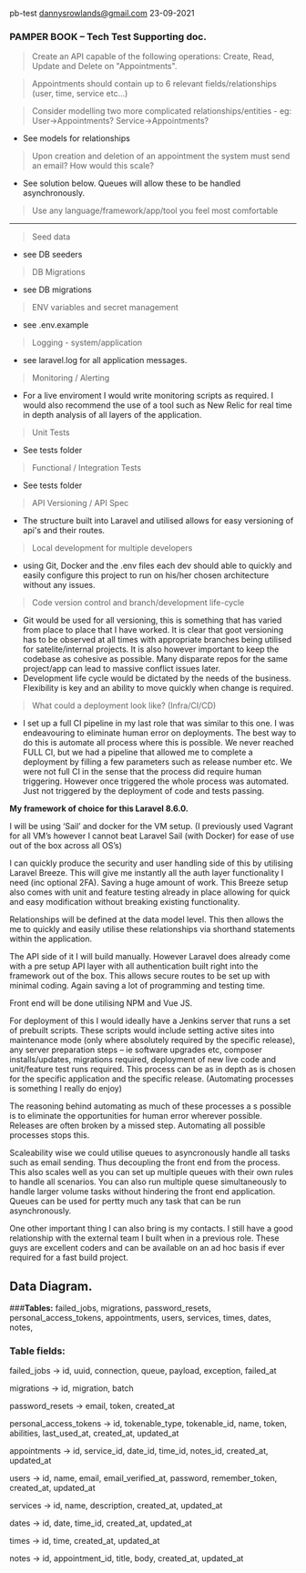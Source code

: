 pb-test  dannysrowlands@gmail.com  23-09-2021

### PAMPER BOOK – Tech Test Supporting doc.

> Create an API capable of the following operations: Create, Read, Update and Delete on "Appointments".

> Appointments should contain up to 6 relevant fields/relationships (user, time, service etc...)

> Consider modelling two more complicated relationships/entities - eg: User->Appointments? Service->Appointments?
- See models for relationships

> Upon creation and deletion of an appointment the system must send an email? How would this scale?
- See solution below.  Queues will allow these to be handled asynchronously.

> Use any language/framework/app/tool you feel most comfortable

---

> Seed data 
- see DB seeders

> DB Migrations 
- see DB migrations

> ENV variables and secret management
- see .env.example

> Logging - system/application
- see laravel.log for all application messages.


> Monitoring / Alerting
- For a live enviroment I would write monitoring scripts as required.  I would also recommend the use of a tool such as New Relic for real time in depth analysis of all layers of the application.

> Unit Tests
- See tests folder

> Functional / Integration Tests
- See tests folder

> API Versioning / API Spec
- The structure built into Laravel and utilised allows for easy versioning of api's and their routes.

> Local development for multiple developers
- using Git, Docker and the .env files each dev should able to quickly and easily configure this project to run on his/her chosen architecture without any issues. 

> Code version control and branch/development life-cycle
- Git would be used for all versioning, this is something that has varied from place to place that I have worked.  It is clear that goot versioning has to be observed at all times with appropriate branches being utilised for satelite/internal projects.  It is also however important to keep the codebase as cohesive as possible.  Many disparate repos for the same project/app can lead to massive conflict issues later.  
- Development life cycle would be dictated by the needs of the business.  Flexibility is key and an ability to move quickly when change is required.

> What could a deployment look like? (Infra/CI/CD)
- I set up a full CI pipeline in my last role that was similar to this one.  I was endeavouring to eliminate human error on deployments.  The best way to do this is automate all process where this is possible.  We never reached FULL CI, but we had a pipeline that allowed me to complete a deployment by filling a few parameters such as release number etc.  We were not full CI in the sense that the process did require human triggering.  However once triggered the whole process was automated.  Just not triggered by the deployment of code and tests passing. 



**My framework of choice for this Laravel 8.6.0.**

I will be using ‘Sail’ and docker for the VM setup.  (I previously used Vagrant for all VM’s however I cannot beat Laravel Sail (with Docker) for ease of use out of the box across all OS’s)

I can quickly produce the security and user handling side of this by utilising Laravel Breeze.
This will give me instantly all the auth layer functionality I need (inc optional 2FA).  Saving a huge amount of work.  This Breeze setup also comes with unit and feature testing already in place allowing for quick and easy modification without breaking existing functionality.

Relationships will be defined at the data model level.  This then allows the me to quickly and easily utilise these relationships via shorthand statements within the application.

The API side of it I will build manually.  However Laravel does already come with a pre setup API layer with all authentication built right into the framework out of the box.  This allows secure routes to be set up with minimal coding.  Again saving a lot of programming and testing time.

Front end will be done utilising NPM and Vue JS.

For deployment of this I would ideally have a Jenkins server that runs a set of prebuilt scripts.  These scripts would include setting active sites into maintenance mode (only where absolutely required by the specific release),  any server preparation steps – ie software upgrades etc,  composer installs/updates, migrations required, deployment of new live code and unit/feature test runs required.
This process can be as in depth as is chosen for the specific application and the specific release.  (Automating processes is something I really do enjoy)

The reasoning behind automating as much of these processes a s possible is to eliminate the opportunities for human error wherever possible.  Releases are often broken by a missed step.  Automating all possible processes stops this.

Scaleability wise we could utilise queues to asyncronously handle all tasks such as email sending.  Thus decoupling the front end from the process.  This also scales well as you can set up multiple queues with their own rules to handle all scenarios.  You can also run multiple quese simultaneously to handle larger volume tasks without hindering the front end application.  Queues can be used for pertty much any task that can be run asynchronously.

One other important thing I can also bring is my contacts.  I still have a good relationship with the external team I built when in a previous role.  These guys are excellent coders and can be available on an ad hoc basis if ever required for a fast build project.

## <b>Data Diagram.</b>

###<b>Tables:</b>
failed_jobs, migrations, password_resets, personal_access_tokens, appointments, users, services, times, dates, notes,

### <b>Table fields:</b>

failed_jobs -> id, uuid, connection, queue, payload, exception, failed_at

migrations -> id, migration, batch

password_resets -> email, token, created_at

personal_access_tokens -> id, tokenable_type, tokenable_id, name, token, abilities, last_used_at, created_at, updated_at

appointments -> id, service_id, date_id, time_id, notes_id, created_at, updated_at

users -> id, name, email, email_verified_at, password, remember_token, created_at, updated_at

services -> id, name, description, created_at, updated_at

dates -> id, date, time_id, created_at, updated_at

times -> id, time, created_at, updated_at

notes -> id, appointment_id, title, body, created_at, updated_at
